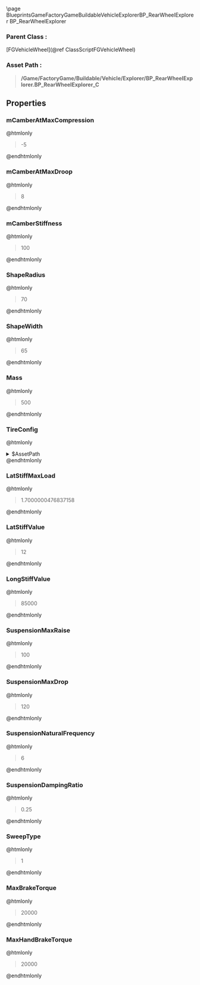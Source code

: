 \page BlueprintsGameFactoryGameBuildableVehicleExplorerBP_RearWheelExplorer BP_RearWheelExplorer
### Parent Class :
[FGVehicleWheel](@ref ClassScriptFGVehicleWheel)
### Asset Path :
<b><blockquote>/Game/FactoryGame/Buildable/Vehicle/Explorer/BP_RearWheelExplorer.BP_RearWheelExplorer_C</blockquote></b>
## Properties

### mCamberAtMaxCompression
@htmlonly
<blockquote>-5</blockquote>
@endhtmlonly

### mCamberAtMaxDroop
@htmlonly
<blockquote>8</blockquote>
@endhtmlonly

### mCamberStiffness
@htmlonly
<blockquote>100</blockquote>
@endhtmlonly

### ShapeRadius
@htmlonly
<blockquote>70</blockquote>
@endhtmlonly

### ShapeWidth
@htmlonly
<blockquote>65</blockquote>
@endhtmlonly

### Mass
@htmlonly
<blockquote>500</blockquote>
@endhtmlonly

### TireConfig
@htmlonly
<details>
 <summary>$AssetPath</summary>
<b><a href="_blueprints_game_factory_game_buildable_vehicle_explorer_b_p__tire_config_explorer.html"><blockquote>BP_TireConfigExplorer</blockquote></a></b>
</details>
@endhtmlonly

### LatStiffMaxLoad
@htmlonly
<blockquote>1.7000000476837158</blockquote>
@endhtmlonly

### LatStiffValue
@htmlonly
<blockquote>12</blockquote>
@endhtmlonly

### LongStiffValue
@htmlonly
<blockquote>85000</blockquote>
@endhtmlonly

### SuspensionMaxRaise
@htmlonly
<blockquote>100</blockquote>
@endhtmlonly

### SuspensionMaxDrop
@htmlonly
<blockquote>120</blockquote>
@endhtmlonly

### SuspensionNaturalFrequency
@htmlonly
<blockquote>6</blockquote>
@endhtmlonly

### SuspensionDampingRatio
@htmlonly
<blockquote>0.25</blockquote>
@endhtmlonly

### SweepType
@htmlonly
<blockquote>1</blockquote>
@endhtmlonly

### MaxBrakeTorque
@htmlonly
<blockquote>20000</blockquote>
@endhtmlonly

### MaxHandBrakeTorque
@htmlonly
<blockquote>20000</blockquote>
@endhtmlonly

